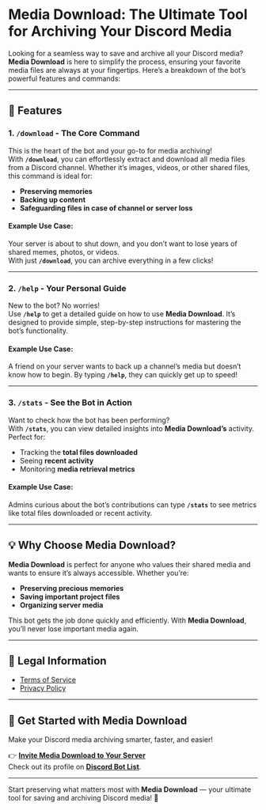 # Media Download: The Ultimate Tool for Archiving Your Discord Media

Looking for a seamless way to save and archive all your Discord media? **Media Download** is here to simplify the process, ensuring your favorite media files are always at your fingertips. Here’s a breakdown of the bot’s powerful features and commands:

---

## 🚀 Features

### 1. **`/download` - The Core Command**
This is the heart of the bot and your go-to for media archiving!  
With **`/download`**, you can effortlessly extract and download all media files from a Discord channel. Whether it’s images, videos, or other shared files, this command is ideal for:

- **Preserving memories**
- **Backing up content**
- **Safeguarding files in case of channel or server loss**

#### Example Use Case:
Your server is about to shut down, and you don’t want to lose years of shared memes, photos, or videos.  
With just **`/download`**, you can archive everything in a few clicks!

---

### 2. **`/help` - Your Personal Guide**
New to the bot? No worries!  
Use **`/help`** to get a detailed guide on how to use **Media Download**. It’s designed to provide simple, step-by-step instructions for mastering the bot’s functionality.

#### Example Use Case:
A friend on your server wants to back up a channel’s media but doesn’t know how to begin. By typing **`/help`**, they can quickly get up to speed!

---

### 3. **`/stats` - See the Bot in Action**
Want to check how the bot has been performing?  
With **`/stats`**, you can view detailed insights into **Media Download’s** activity. Perfect for:

- Tracking the **total files downloaded**
- Seeing **recent activity**
- Monitoring **media retrieval metrics**

#### Example Use Case:
Admins curious about the bot’s contributions can type **`/stats`** to see metrics like total files downloaded or recent activity.

---

## 💡 Why Choose Media Download?

**Media Download** is perfect for anyone who values their shared media and wants to ensure it’s always accessible. Whether you’re:

- **Preserving precious memories**
- **Saving important project files**
- **Organizing server media**

This bot gets the job done quickly and efficiently. With **Media Download**, you’ll never lose important media again.

---

## 📜 Legal Information

- [Terms of Service](https://lewpiii.github.io/MediaDownload/TermsOfService.html)
- [Privacy Policy](https://lewpiii.github.io/MediaDownload/PrivacyPolicy.html)

---

## 🌟 Get Started with Media Download

Make your Discord media archiving smarter, faster, and easier!

👉 **[Invite Media Download to Your Server](#)**  
Check out its profile on **[Discord Bot List](#)**.

---

Start preserving what matters most with **Media Download** — your ultimate tool for saving and archiving Discord media! 🚀
